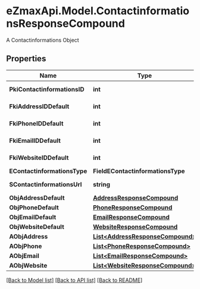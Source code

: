 # eZmaxApi.Model.ContactinformationsResponseCompound
A Contactinformations Object

## Properties

Name | Type | Description | Notes
------------ | ------------- | ------------- | -------------
**PkiContactinformationsID** | **int** | The unique ID of the Contactinformations | 
**FkiAddressIDDefault** | **int** | The unique ID of the Address | [optional] 
**FkiPhoneIDDefault** | **int** | The unique ID of the Phone. | [optional] 
**FkiEmailIDDefault** | **int** | The unique ID of the Email | [optional] 
**FkiWebsiteIDDefault** | **int** | The unique ID of the Website Default | [optional] 
**EContactinformationsType** | **FieldEContactinformationsType** |  | 
**SContactinformationsUrl** | **string** | The url of the Contactinformations | [optional] 
**ObjAddressDefault** | [**AddressResponseCompound**](AddressResponseCompound.md) |  | [optional] 
**ObjPhoneDefault** | [**PhoneResponseCompound**](PhoneResponseCompound.md) |  | [optional] 
**ObjEmailDefault** | [**EmailResponseCompound**](EmailResponseCompound.md) |  | [optional] 
**ObjWebsiteDefault** | [**WebsiteResponseCompound**](WebsiteResponseCompound.md) |  | [optional] 
**AObjAddress** | [**List&lt;AddressResponseCompound&gt;**](AddressResponseCompound.md) |  | 
**AObjPhone** | [**List&lt;PhoneResponseCompound&gt;**](PhoneResponseCompound.md) |  | 
**AObjEmail** | [**List&lt;EmailResponseCompound&gt;**](EmailResponseCompound.md) |  | 
**AObjWebsite** | [**List&lt;WebsiteResponseCompound&gt;**](WebsiteResponseCompound.md) |  | 

[[Back to Model list]](../README.md#documentation-for-models) [[Back to API list]](../README.md#documentation-for-api-endpoints) [[Back to README]](../README.md)

